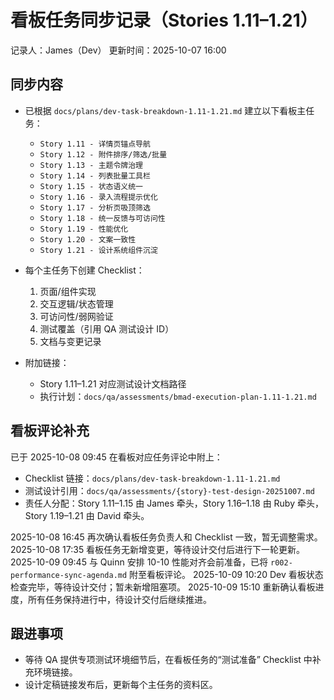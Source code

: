 # 看板任务同步记录（Stories 1.11–1.21）

记录人：James（Dev）
更新时间：2025-10-07 16:00

## 同步内容
- 已根据 `docs/plans/dev-task-breakdown-1.11-1.21.md` 建立以下看板主任务：
  - `Story 1.11 - 详情页锚点导航`
  - `Story 1.12 - 附件排序/筛选/批量`
  - `Story 1.13 - 主题令牌治理`
  - `Story 1.14 - 列表批量工具栏`
  - `Story 1.15 - 状态语义统一`
  - `Story 1.16 - 录入流程提示优化`
  - `Story 1.17 - 分析页吸顶筛选`
  - `Story 1.18 - 统一反馈与可访问性`
  - `Story 1.19 - 性能优化`
  - `Story 1.20 - 文案一致性`
  - `Story 1.21 - 设计系统组件沉淀`

- 每个主任务下创建 Checklist：
  1. 页面/组件实现
  2. 交互逻辑/状态管理
  3. 可访问性/弱网验证
  4. 测试覆盖（引用 QA 测试设计 ID）
  5. 文档与变更记录

- 附加链接：
  - Story 1.11–1.21 对应测试设计文档路径
  - 执行计划：`docs/qa/assessments/bmad-execution-plan-1.11-1.21.md`

## 看板评论补充

已于 2025-10-08 09:45 在看板对应任务评论中附上：
- Checklist 链接：`docs/plans/dev-task-breakdown-1.11-1.21.md`
- 测试设计引用：`docs/qa/assessments/{story}-test-design-20251007.md`
- 责任人分配：Story 1.11–1.15 由 James 牵头，Story 1.16–1.18 由 Ruby 牵头，Story 1.19–1.21 由 David 牵头。

2025-10-08 16:45 再次确认看板任务负责人和 Checklist 一致，暂无调整需求。
2025-10-08 17:35 看板任务无新增变更，等待设计交付后进行下一轮更新。
2025-10-09 09:45 与 Quinn 安排 10-10 性能对齐会前准备，已将 `r002-performance-sync-agenda.md` 附至看板评论。
2025-10-09 10:20 Dev 看板状态检查完毕，等待设计交付；暂未新增阻塞项。
2025-10-09 15:10 重新确认看板进度，所有任务保持进行中，待设计交付后继续推进。

## 跟进事项
- 等待 QA 提供专项测试环境细节后，在看板任务的“测试准备” Checklist 中补充环境链接。
- 设计定稿链接发布后，更新每个主任务的资料区。
